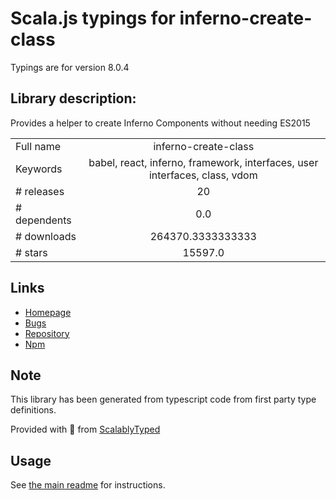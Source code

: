
# Scala.js typings for inferno-create-class

Typings are for version 8.0.4

## Library description:
Provides a helper to create Inferno Components without needing ES2015

|                    |                 |
| ------------------ | :-------------: |
| Full name          | inferno-create-class |
| Keywords           | babel, react, inferno, framework, interfaces, user interfaces, class, vdom |
| # releases         | 20 |
| # dependents       | 0.0 |
| # downloads        | 264370.3333333333 |
| # stars            | 15597.0 |

## Links
- [Homepage](https://github.com/infernojs/inferno#readme)
- [Bugs](https://github.com/infernojs/inferno/issues)
- [Repository](https://github.com/infernojs/inferno)
- [Npm](https://www.npmjs.com/package/inferno-create-class)
    


## Note
This library has been generated from typescript code from first party type definitions.

Provided with :purple_heart: from [ScalablyTyped](https://github.com/oyvindberg/ScalablyTyped)

## Usage
See [the main readme](../../readme.md) for instructions.


